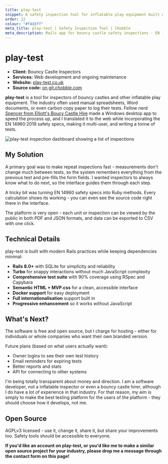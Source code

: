 ```yaml
---
title: play-test
snippet: A safety inspection tool for inflatable play equipment built with Rails
order: 12
colour: "#f4d3ff"
meta_title: play-test | Safety Inspection Tool | Chobble
meta_description: Rails app for bouncy castle safety inspections - EN 14960 compliant - open source AGPLv3 - Manchester web development example
---
```


# play-test

- **Client:** Bouncy Castle Inspectors
- **Services:** Web development and ongoing maintenance
- **Website:** [play-test.co.uk](https://play-test.co.uk)
- **Source code:** [on git.chobble.com](https://git.chobble.com/chobble/play-test)

**play-test** is a tool for inspectors of bouncy castles and other inflatable play equipment. The industry often used manual spreadsheets, Word documents, or even carbon copy paper to log their tests. Fellow nerd [Spencer from Elliott's Boucy Castle Hire](https://www.elliottsbouncycastlehire.co.uk/) made a Windows desktop app to speed the process up, and I translated it to the web while incorporating the EN 14960:2019 safety specs, making it multi-user, and writing a tonne of tests.

![play-test inspection dashboard showing a list of inspections](/assets/examples/play-test.png)

## My Solution

A primary goal was to make repeat inspections fast - measurements don't change much between tests, so the system remembers everything from the previous test and pre-fills the form fields. I wanted inspectors to always know what to do next, so the interface guides them through each step.

A tricky bit was turning EN 14960 safety specs into Ruby methods. Every calculation shows its working - you can even see the source code right there in the interface.

The platform is very open - each unit or inspection can be viewed by the public in both PDF and JSON formats, and data can be exported to CSV with one click.

## Technical Details

play-test is built with modern Rails practices while keeping dependencies minimal:

- **Rails 8.0+** with SQLite for simplicity and reliability
- **Turbo** for snappy interactions without much JavaScript complexity
- **Comprehensive test suite** with 90% coverage using RSpec and Capybara
- **Semantic HTML + MVP.css** for a clean, accessible interface
- **Docker support** for easy deployment
- **Full internationalisation** support built in
- **Progressive enhancement** so it works without JavaScript

## What's Next?

The software is free and open source, but I charge for hosting - either for individuals or whole companies who want their own branded version.

Future plans (based on what users actually want):

- Owner logins to see their own test history
- Email reminders for expiring tests
- Better reports and stats
- API for connecting to other systems

I'm being totally transparent about money and direction. I am a software developer, not a inflatable inspector or even a bouncy castle hirer, although I do have a lot of experience in that industry. For that reason, my aim is simply to make the best testing platform for the users of the platform - they should choose how it develops, not me.

## Open Source

AGPLv3 licensed - use it, change it, share it, but share your improvements too. Safety tools should be accessible to everyone.

**If you'd like an account on play-test, or you'd like me to make a similar open source project for your industry, please drop me a message through the contact form on this page!**
